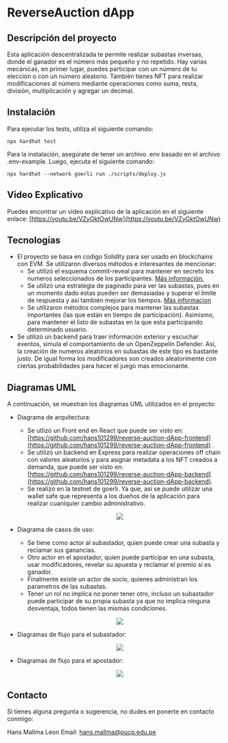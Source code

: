 # ReverseAuction dApp

## Descripción del proyecto

Esta aplicación descentralizada te permite realizar subastas inversas, donde el ganador es el número más pequeño y no repetido. Hay varias mecánicas, en primer lugar, puedes participar con un número de tu elección o con un número aleatorio. También tienes NFT para realizar modificaciones al número mediante operaciones como suma, resta, división, multiplicación y agregar un decimal.

## Instalación

Para ejecutar los tests, utiliza el siguiente comando:

```shell
npx hardhat test
```

Para la instalación, asegúrate de tener un archivo .env basado en el archivo .env-example. Luego, ejecuta el siguiente comando:

```shell
npx hardhat --network goerli run ./scripts/deploy.js
```

## Video Explicativo

Puedes encontrar un video explicativo de la aplicación en el siguiente enlace: [https://youtu.be/VZyGktOwUNw](https://youtu.be/VZyGktOwUNw)

## Tecnologías

- El proyecto se basa en codigo Solidity para ser usado en blockchains con EVM. Se utilizaron diversos métodos e interesantes de mencionar:
  - Se utilizó el esquema commit-reveal para mantener en secreto los numeros seleccionados de los participantes. [Más información.](https://medium.com/coinmonks/commit-reveal-scheme-in-solidity-c06eba4091bb)
  - Se utilizó una estrategia de paginado para ver las subastas, pues en un momento dado estas pueden ser demasiadas y superar el límite de respuesta y así también mejorar los tiempos. [Más informacion](https://betterprogramming.pub/issues-of-returning-arrays-of-dynamic-size-in-solidity-smart-contracts-dd1e54424235)
  - Se utilizaron métodos complejos para mantener las subastas importantes (las que están en tiempo de participación). Asimismo, para mantener el listo de subastas en la que esta participando determinado usuario.
- Se utilizó un backend para traer información exterior y escuchar eventos, simula el comportamiento de un OpenZeppelin Defender. Así, la creación de numeros aleatorios en subastas de este tipo es bastante justo. De igual forma los modificadores son creados aleatorimente con ciertas probabilidades para hacer el juego mas emocionante.

## Diagramas UML

A continuación, se muestran los diagramas UML utilizados en el proyecto:

- Diagrama de arquitectura:
  * Se utlizó un Front end en React que puede ser visto en: [https://github.com/hans101299/reverse-auction-dApp-frontend](https://github.com/hans101299/reverse-auction-dApp-frontend) .
  * Se utilizó un backend en Express para realizar operaciones off chain con valores aleatorios y para asignar metadata a los NFT creados a demanda, que puede ser visto en: [https://github.com/hans101299/reverse-auction-dApp-backend](https://github.com/hans101299/reverse-auction-dApp-backend).
  * Se realizó en la testnet de goerli. Ya que, así se puede utilizar una wallet safe que representa a los dueños de la aplicación para realizar cuanlquier cambio administrativo.
  <p align="center">
    <img src=https://github.com/hans101299/reverse-auction-dApp-contracts/blob/main/ReadMe%20images/Arquitectura.png?raw=true>
  </p>
- Diagrama de casos de uso:
  * Se tiene como actor al subastador, quien puede crear una subasta y reclamar sus ganancias.
  * Otro actor en el apostador, quien puede participar en una subasta, usar modificadores, revelar su apuesta y reclamar el premio si es ganador.
  * Finalmente existe un actor de socio, quienes administran los parametros de las subastas.
  * Tener un rol no implica no poner tener otro, incluso un subastador puede participar de su propia subasta ya que no implica ninguna desventaja, todos tienen las mismas condiciones.

  <p align="center">
    <img src=https://github.com/hans101299/reverse-auction-dApp-contracts/blob/main/ReadMe%20images/User%20Cases.png?raw=true>
  </p>
- Diagramas de flujo para el subastador:
  <p align="center">
    <img src=https://github.com/hans101299/reverse-auction-dApp-contracts/blob/main/ReadMe%20images/FlowChart%20Auctioneer.png?raw=true>
  </p>
  
- Diagramas de flujo para el apostador:
  <p align="center">
    <img src=https://github.com/hans101299/reverse-auction-dApp-contracts/blob/main/ReadMe%20images/Flowchart%20Bidder.png?raw=true>
  </p>

## Contacto

Si tienes alguna pregunta o sugerencia, no dudes en ponerte en contacto conmigo:

Hans Mallma Leon
Email: hans.mallma@pucp.edu.pe
